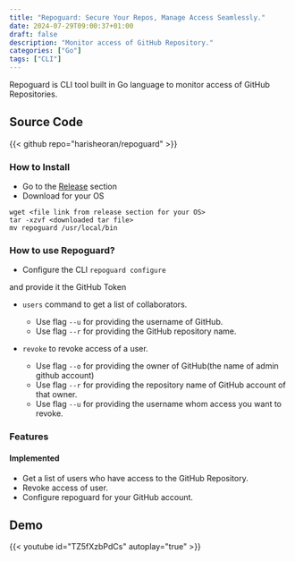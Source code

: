 ```yaml
---
title: "Repoguard: Secure Your Repos, Manage Access Seamlessly."
date: 2024-07-29T09:00:37+01:00
draft: false
description: "Monitor access of GitHub Repository."
categories: ["Go"]
tags: ["CLI"]
---
```

Repoguard is CLI tool built in Go language to monitor access of GitHub Repositories.

## Source Code
{{< github repo="harisheoran/repoguard" >}}

### How to Install
- Go to the [Release](https://github.com/harisheoran/repoguard/releases) section
- Download for your OS

```
wget <file link from release section for your OS>
tar -xzvf <downloaded tar file>
mv repoguard /usr/local/bin
```

### How to use Repoguard?
- Configure the CLI
``` repoguard configure ```

and provide it the GitHub Token

- ```users``` command to get a list of collaborators.
    - Use flag ```--u``` for providing the username of GitHub.
    - Use flag ```--r``` for providing the GitHub repository name.

- ```revoke``` to revoke access of a user.
    - Use flag ```--o``` for providing the owner of GitHub(the name of admin github account)
    - Use flag ```--r``` for providing the repository name of GitHub account of that owner.
    - Use flag ```--u``` for providing the username whom access you want to revoke.

### Features
#### Implemented
- Get a list of users who have access to the GitHub Repository.
- Revoke access of user.
- Configure repoguard for your GitHub account.

## Demo
{{< youtube id="TZ5fXzbPdCs" autoplay="true" >}}
